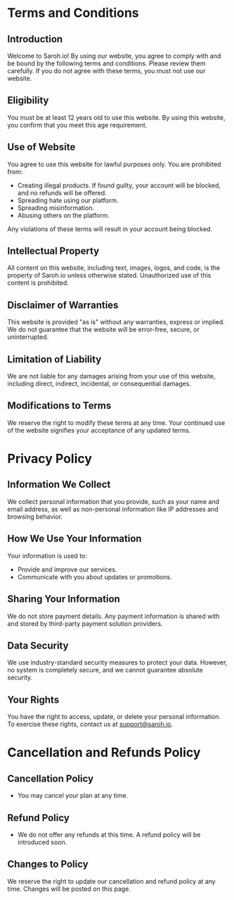 # Terms and Conditions

## Introduction

Welcome to Saroh.io! By using our website, you agree to comply with and be bound by the following terms and conditions. Please review them carefully. If you do not agree with these terms, you must not use our website.

## Eligibility

You must be at least 12 years old to use this website. By using this website, you confirm that you meet this age requirement.

## Use of Website

You agree to use this website for lawful purposes only. You are prohibited from:

-   Creating illegal products. If found guilty, your account will be blocked, and no refunds will be offered.
-   Spreading hate using our platform.
-   Spreading misinformation.
-   Abusing others on the platform.

Any violations of these terms will result in your account being blocked.

## Intellectual Property

All content on this website, including text, images, logos, and code, is the property of Saroh.io unless otherwise stated. Unauthorized use of this content is prohibited.

## Disclaimer of Warranties

This website is provided "as is" without any warranties, express or implied. We do not guarantee that the website will be error-free, secure, or uninterrupted.

## Limitation of Liability

We are not liable for any damages arising from your use of this website, including direct, indirect, incidental, or consequential damages.

## Modifications to Terms

We reserve the right to modify these terms at any time. Your continued use of the website signifies your acceptance of any updated terms.

# Privacy Policy

## Information We Collect

We collect personal information that you provide, such as your name and email address, as well as non-personal information like IP addresses and browsing behavior.

## How We Use Your Information

Your information is used to:

-   Provide and improve our services.
-   Communicate with you about updates or promotions.

## Sharing Your Information

We do not store payment details. Any payment information is shared with and stored by third-party payment solution providers.

## Data Security

We use industry-standard security measures to protect your data. However, no system is completely secure, and we cannot guarantee absolute security.

## Your Rights

You have the right to access, update, or delete your personal information. To exercise these rights, contact us at [support@saroh.io](mailto:support@saroh.io).

# Cancellation and Refunds Policy

## Cancellation Policy

-   You may cancel your plan at any time.

## Refund Policy

-   We do not offer any refunds at this time. A refund policy will be introduced soon.

## Changes to Policy

We reserve the right to update our cancellation and refund policy at any time. Changes will be posted on this page.
